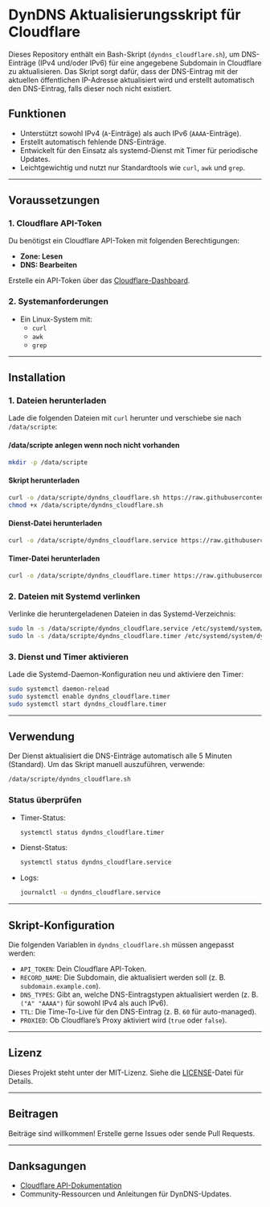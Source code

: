 # DynDNS Aktualisierungsskript für Cloudflare

Dieses Repository enthält ein Bash-Skript (`dyndns_cloudflare.sh`), um DNS-Einträge (IPv4 und/oder IPv6) für eine angegebene Subdomain in Cloudflare zu aktualisieren. Das Skript sorgt dafür, dass der DNS-Eintrag mit der aktuellen öffentlichen IP-Adresse aktualisiert wird und erstellt automatisch den DNS-Eintrag, falls dieser noch nicht existiert.

## Funktionen
- Unterstützt sowohl IPv4 (`A`-Einträge) als auch IPv6 (`AAAA`-Einträge).
- Erstellt automatisch fehlende DNS-Einträge.
- Entwickelt für den Einsatz als systemd-Dienst mit Timer für periodische Updates.
- Leichtgewichtig und nutzt nur Standardtools wie `curl`, `awk` und `grep`.

---

## Voraussetzungen

### 1. Cloudflare API-Token
Du benötigst ein Cloudflare API-Token mit folgenden Berechtigungen:
- **Zone: Lesen**
- **DNS: Bearbeiten**

Erstelle ein API-Token über das [Cloudflare-Dashboard](https://dash.cloudflare.com/profile/api-tokens).

### 2. Systemanforderungen
- Ein Linux-System mit:
  - `curl`
  - `awk`
  - `grep`

---

## Installation

### 1. Dateien herunterladen
Lade die folgenden Dateien mit `curl` herunter und verschiebe sie nach `/data/scripte`:

#### /data/scripte anlegen wenn noch nicht vorhanden
```bash
mkdir -p /data/scripte
```

#### Skript herunterladen
```bash
curl -o /data/scripte/dyndns_cloudflare.sh https://raw.githubusercontent.com/homelab-global/UniFi/refs/heads/main/scripte/dyndns/cloudflare/dyndns_cloudflare.sh
chmod +x /data/scripte/dyndns_cloudflare.sh
```

#### Dienst-Datei herunterladen
```bash
curl -o /data/scripte/dyndns_cloudflare.service https://raw.githubusercontent.com/homelab-global/UniFi/refs/heads/main/scripte/dyndns/cloudflare/dyndns_cloudflare.service
```

#### Timer-Datei herunterladen
```bash
curl -o /data/scripte/dyndns_cloudflare.timer https://raw.githubusercontent.com/homelab-global/UniFi/refs/heads/main/scripte/dyndns/cloudflare/dyndns_cloudflare.timer
```

### 2. Dateien mit Systemd verlinken
Verlinke die heruntergeladenen Dateien in das Systemd-Verzeichnis:
```bash
sudo ln -s /data/scripte/dyndns_cloudflare.service /etc/systemd/system/dyndns_cloudflare.service
sudo ln -s /data/scripte/dyndns_cloudflare.timer /etc/systemd/system/dyndns_cloudflare.timer
```

### 3. Dienst und Timer aktivieren
Lade die Systemd-Daemon-Konfiguration neu und aktiviere den Timer:
```bash
sudo systemctl daemon-reload
sudo systemctl enable dyndns_cloudflare.timer
sudo systemctl start dyndns_cloudflare.timer
```

---

## Verwendung

Der Dienst aktualisiert die DNS-Einträge automatisch alle 5 Minuten (Standard). Um das Skript manuell auszuführen, verwende:

```bash
/data/scripte/dyndns_cloudflare.sh
```

### Status überprüfen
- Timer-Status:
  ```bash
  systemctl status dyndns_cloudflare.timer
  ```

- Dienst-Status:
  ```bash
  systemctl status dyndns_cloudflare.service
  ```

- Logs:
  ```bash
  journalctl -u dyndns_cloudflare.service
  ```

---

## Skript-Konfiguration

Die folgenden Variablen in `dyndns_cloudflare.sh` müssen angepasst werden:

- `API_TOKEN`: Dein Cloudflare API-Token.
- `RECORD_NAME`: Die Subdomain, die aktualisiert werden soll (z. B. `subdomain.example.com`).
- `DNS_TYPES`: Gibt an, welche DNS-Eintragstypen aktualisiert werden (z. B. `("A" "AAAA")` für sowohl IPv4 als auch IPv6).
- `TTL`: Die Time-To-Live für den DNS-Eintrag (z. B. `60` für auto-managed).
- `PROXIED`: Ob Cloudflare’s Proxy aktiviert wird (`true` oder `false`).

---

## Lizenz

Dieses Projekt steht unter der MIT-Lizenz. Siehe die [LICENSE](LICENSE)-Datei für Details.

---

## Beitragen

Beiträge sind willkommen! Erstelle gerne Issues oder sende Pull Requests.

---

## Danksagungen

- [Cloudflare API-Dokumentation](https://developers.cloudflare.com/api/)
- Community-Ressourcen und Anleitungen für DynDNS-Updates.
